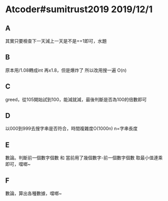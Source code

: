 # Atcoder#sumitrust2019 2019/12/1

## A
其實只要檢查下一天減上一天是不是==1即可，水題
## B
原本用/1.08轉成int 再x1.8，但是爆炸了 所以改用搜一遍 O(n)
## C
greed，從105開始試到100，能減就減，最後判斷是否為100的倍數即可
## D
以000到999去搜字串是否符合，時間複雜度O(1000n) n=字串長度
## E
數論。判斷前一個數字個數 和 當前用了幾個數字-前一個數字個數 取最小值連乘即可，噹啷~
## F 
數論，算出各種數據，噹啷~

